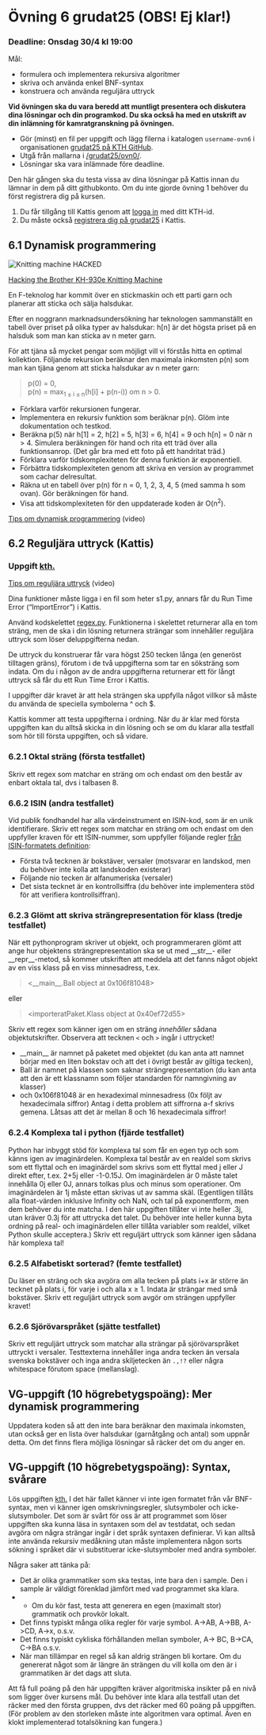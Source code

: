 # Övning 6 grudat25 (OBS! Ej klar!)
### Deadline: Onsdag 30/4 kl 19:00

Mål:
 - formulera och implementera rekursiva algoritmer
 - skriva och använda enkel BNF-syntax
 - konstruera och använda reguljära uttryck

**Vid övningen ska du vara beredd att muntligt presentera och diskutera dina lösningar och din programkod. Du ska också ha med en utskrift av din inlämning för kamratgranskning på övningen.**

- Gör (minst) en fil per uppgift och lägg filerna i katalogen <code>username-ovn6</code> i organisationen [grudat25 på KTH GitHub](https://gits-15.sys.kth.se/grudat25).
- Utgå från mallarna i [/grudat25/ovn0/](https://github.com/isakemma/grudat/tree/master/ovn0).
- Lösningar ska vara inlämnade före deadline.

Den här gången ska du testa vissa av dina lösningar på Kattis 
innan du lämnar in dem på ditt githubkonto. Om du inte gjorde övning 1 behöver du först registrera dig på kursen.

1. Du får tillgång till Kattis genom att [logga in](https://kth.kattis.com/login) med ditt KTH-id.
2. Du måste också [registrera dig på grudat25](https://kth.kattis.com/courses/DD1327/grudat25/register) i Kattis. 



## 6.1 Dynamisk programmering

<!-- CC BY-SA 2.0: https://www.flickr.com/photos/bekathwia/5148701602 -->
![Knitting machine HACKED](https://github.com/isakemma/grudat/blob/master/knitting-machine-hacked.jpg)

[Hacking the Brother KH-930e Knitting Machine](https://www.youtube.com/watch?v=GhnTSWMMtdU)

En F-teknolog har kommit över en stickmaskin och ett parti garn och planerar att sticka och sälja halsdukar.

Efter en noggrann marknadsundersökning har teknologen sammanställt en tabell över priset på olika typer av halsdukar:
h[n] är det högsta priset på en halsduk som man kan sticka av n meter garn.

För att tjäna så mycket pengar som möjligt vill vi förstås hitta en optimal kollektion.
Följande rekursion beräknar den maximala inkomsten p(n) som man kan tjäna genom att sticka halsdukar av n meter garn:

> p(0) = 0,  
> p(n) = max<sub>1 &le; i &le; n</sub>(h[i] + p(n-i)) om n > 0.

- Förklara varför rekursionen fungerar.
- Implementera en rekursiv funktion som beräknar p(n). Glöm inte dokumentation och testkod.
- Beräkna p(5) när h[1] = 2, h[2] = 5, h[3] = 6, h[4] = 9 och h[n] = 0 när n > 4.
  Simulera beräkningen för hand och rita ett träd över alla funktionsanrop.
  (Det går bra med ett foto på ett handritat träd.)
- Förklara varför tidskomplexiteten för denna funktion är exponentiell.
- Förbättra tidskomplexiteten genom att skriva en version av programmet som cachar delresultat.
- Räkna ut en tabell över p(n) för n = 0, 1, 2, 3, 4, 5 (med samma h som ovan). Gör beräkningen för hand.
- Visa att tidskomplexiteten för den uppdaterade koden är O(n<sup>2</sup>).

[Tips om dynamisk programmering](https://www.youtube.com/watch?v=obslDoqkm7E) (video)


## 6.2 Reguljära uttryck (Kattis)

### Uppgift [kth.<kattisnamn>](https://kth.kattis.com/courses/DD1327/grudat25/assignments/xxxx)

[Tips om reguljära uttryck](https://www.youtube.com/watch?v=NvKvCXac7sM) (video)

Dina funktioner måste ligga i en fil som heter s1.py, annars får du Run Time Error (“ImportError”) i Kattis.

Använd kodskelettet [regex.py](regex.py). Funktionerna i skelettet returnerar alla en tom sträng,
men de ska i din lösning returnera strängar som innehåller reguljära uttryck som löser deluppgifterna nedan.

De uttryck du konstruerar får vara högst 250 tecken långa (en generöst tilltagen gräns),
förutom i de två uppgifterna som tar en söksträng som indata.
Om du i någon av de andra uppgifterna returnerar ett för långt uttryck så får du ett Run Time Error i Kattis.

I uppgifter där kravet är att hela strängen ska uppfylla något villkor så måste du använda
de speciella symbolerna ^ och $.

Kattis kommer att testa uppgifterna i ordning. När du är klar med första uppgiften
kan du alltså skicka in din lösning och se om du klarar alla testfall som hör
till första uppgiften, och så vidare.

### 6.2.1 Oktal sträng (första testfallet)
Skriv ett regex som matchar en sträng om och endast om den består av enbart oktala tal, dvs i talbasen 8.

### 6.6.2 ISIN (andra testfallet)
Vid publik fondhandel har alla värdeinstrument en ISIN-kod, som är en unik identifierare. Skriv ett regex som matchar en sträng om och endast om den uppfyller kraven för ett ISIN-nummer, som uppfyller följande regler [från ISIN-formatets definition](https://www.isin.org/isin-format/):

- Första två tecknen är bokstäver, versaler (motsvarar en landskod, men du behöver inte kolla att landskoden existerar)
- Följande nio tecken är alfanumeriska (versaler)
- Det sista tecknet är en kontrollsiffra (du behöver inte implementera stöd för att verifiera kontrollsiffran).

### 6.2.3 Glömt att skriva strängrepresentation för klass (tredje testfallet)
När ett pythonprogram skriver ut objekt, och programmeraren glömt att ange hur objektens strängrepresentation ska se ut med \_\_str\_\_- eller \_\_repr\_\_-metod, så kommer utskriften att meddela att det fanns något objekt av en viss klass på en viss minnesadress, t.ex.

   > <\_\_main\_\_.Ball object at 0x106f81048>

eller

> <importeratPaket.Klass object at 0x40ef72d55>

Skriv ett regex som känner igen om en sträng _innehåller_ sådana objektutskrifter. Observera att tecknen `<` och `>` ingår i uttrycket!
* \_\_main\_\_ är namnet på paketet med objektet (du kan anta att namnet börjar med en liten bokstav och att det i övrigt består av giltiga tecken), 
* Ball är namnet på klassen som saknar strängrepresentation (du kan anta att den är ett klassnamn som följer standarden för namngivning av klasser) 
* och 0x106f81048 är en hexadeximal minnesadress (0x följt av hexadecimala siffror) Antag i detta problem att siffrorna a-f skrivs gemena. Låtsas att det är mellan 8 och 16 hexadecimala siffror!

### 6.2.4 Komplexa tal i python (fjärde testfallet)
Python har inbyggt stöd för komplexa tal som får en egen typ och som känns igen av imaginärdelen. Komplexa tal består av en realdel som skrivs som ett flyttal och en imaginärdel som skrivs som ett flyttal med j eller J direkt efter, t.ex. 2+5j eller -1-0.15J. 
Om imaginärdelen är 0 måste talet innehålla 0j eller 0J, annars tolkas plus och minus som operationer. Om imaginärdelen är 1j måste ettan skrivas ut av samma skäl. (Egentligen tillåts alla float-värden inklusive Infinity och NaN, och tal på exponentform, men dem behöver du inte matcha. I den här uppgiften tillåter vi inte heller .3j, utan kräver 0.3j för att uttrycka det talet. Du behöver inte heller kunna byta ordning på real- och imaginärdelen eller tillåta variabler som realdel, vilket Python skulle acceptera.) 
Skriv ett reguljärt uttryck som känner igen sådana här komplexa tal!

### 6.2.5 Alfabetiskt sorterad? (femte testfallet)
Du läser en sträng och ska avgöra om alla tecken på plats i+x är större än tecknet på plats i, för varje i och alla x $\geq$ 1.
Indata är strängar med små bokstäver. Skriv ett reguljärt uttryck som avgör om strängen uppfyller kravet!

### 6.2.6 Sjörövarspråket (sjätte testfallet)
Skriv ett reguljärt uttryck som matchar alla strängar på sjörövarspråket uttryckt i versaler. Testtexterna innehåller inga andra tecken än versala svenska bokstäver och inga andra skiljetecken än `.,!?`  eller några whitespace förutom space (mellanslag).

  
## VG-uppgift (10 högrebetygspoäng): Mer dynamisk programmering

Uppdatera koden så att den inte bara beräknar den maximala inkomsten,
utan också ger en lista över halsdukar (garnåtgång och antal) som uppnår detta.
Om det finns flera möjliga lösningar så räcker det om du anger en.


## VG-uppgift (10 högrebetygspoäng): Syntax, svårare
Lös uppgiften [kth.<kattisnamn>](https://kth.kattis.com/courses/DD1327/grudat25/assignments/xxxx)
I det här fallet känner vi inte igen formatet från vår BNF-syntax, men vi känner igen omskrivningsregler, slutsymboler och icke-slutsymboler.
Det som är svårt för oss är att programmet som löser uppgiften ska kunna läsa in syntaxen som del av testdatat, och sedan avgöra om några strängar ingår i det språk syntaxen definierar. Vi kan alltså inte använda rekursiv medåkning utan måste implementera någon sorts sökning i språket där vi substituerar icke-slutsymboler med andra symboler.

Några saker att tänka på:
* Det är olika grammatiker som ska testas, inte bara den i sample. Den i sample är väldigt förenklad jämfört med vad programmet ska klara.
* * Om du kör fast, testa att generera en egen (maximalt stor) grammatik och provkör lokalt.
* Det finns typiskt många olika regler för varje symbol. A->AB, A->BB, A->CD, A->x, o.s.v.
* Det finns typiskt cykliska förhållanden mellan symboler, A-> BC, B->CA, C->BA o.s.v.
* När man tillämpar en regel så kan aldrig strängen bli kortare. Om du genererat något som är längre än strängen du vill kolla om den är i grammatiken är det dags att sluta.

Att få full poäng på den här uppgiften kräver algoritmiska insikter på en nivå som ligger över kursens mål. Du behöver inte klara alla testfall utan det räcker med den första gruppen, dvs det räcker med 60 poäng på uppgiften. (För problem av den storleken måste inte algoritmen vara optimal. Även en klokt implementerad totalsökning kan fungera.)

